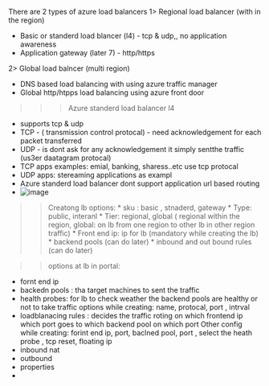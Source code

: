 There are 2 types of azure load balancers
1> Regional load balancer (with in the region)
  - Basic or standerd load blancer (l4) -  tcp & udp,, no application awareness
  - Application gateway (later 7) - http/https

    
2> Global load balncer (multi region)
  - DNS  based load balancing with using azure traffic manager
  - Global http/htpps load balancing using azure front door



>>> Azure standerd load balancer l4
  * supports tcp & udp
  * TCP - ( transmission control protocal)  - need acknowledgement for each packet transferred
  * UDP - is dont ask for any acknowledgement it simply sentthe traffic (us3er daatagram protocal)
  * TCP apps examples: emial, banking, sharess..etc use tcp protocal
  * UDP apps: stereaming applications as exampl
  * Azure standerd load balancer dont support application url based routing
  * ![image](https://github.com/user-attachments/assets/d41f6db4-c10d-4d67-9fe9-8bde1b7fefaf)

>> Creatong lb options:
    * sku : basic , stnaderd, gateway
    * Type: public, interanl
    * Tier: regional, global ( regional within the region, global: on lb from one region to other lb in other region traffic)
    * Front end ip: ip for lb (mandatory while creating the lb)
    * backend pools (can do later)
    * inbound and out bound rules (can do later)

>> options at lb in portal:
 * fornt end ip
 * backedn pools : tha target machines to sent the traffic
 * health probes: for lb to check weather the backend pools are healthy or not to take traffic
   options while creating: name, protocal, port , intrval
 * loadblanacing rules : decides the traffic roting on which frontend ip which port goes to which backend pool on which port
   Other config while creating: forint end ip, port, baclned pool, port , select the heath probe , tcp reset, floating ip 
 * inbound nat
 * outbound
 * properties
 * 



